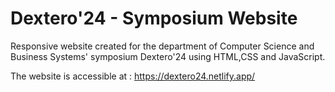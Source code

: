 # Dextero'24 - Symposium Website

Responsive website created for the department of Computer Science and Business Systems' symposium Dextero'24 using HTML,CSS and JavaScript.

The website is accessible at : https://dextero24.netlify.app/
